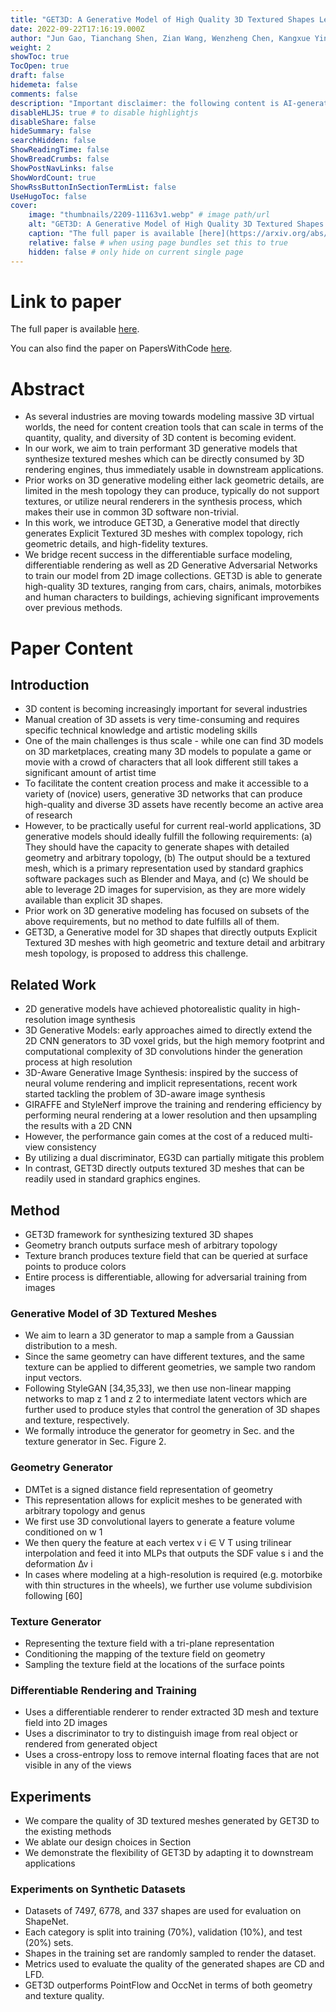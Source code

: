 ```yaml
---
title: "GET3D: A Generative Model of High Quality 3D Textured Shapes Learned from Images"
date: 2022-09-22T17:16:19.000Z
author: "Jun Gao, Tianchang Shen, Zian Wang, Wenzheng Chen, Kangxue Yin, Daiqing Li, Or Litany, Zan Gojcic, Sanja Fidler"
weight: 2
showToc: true
TocOpen: true
draft: false
hidemeta: false
comments: false
description: "Important disclaimer: the following content is AI-generated, please make sure to fact check the presented information by reading the full paper."
disableHLJS: true # to disable highlightjs
disableShare: false
hideSummary: false
searchHidden: false
ShowReadingTime: false
ShowBreadCrumbs: false
ShowPostNavLinks: false
ShowWordCount: true
ShowRssButtonInSectionTermList: false
UseHugoToc: false
cover:
    image: "thumbnails/2209-11163v1.webp" # image path/url
    alt: "GET3D: A Generative Model of High Quality 3D Textured Shapes Learned from Images" # alt text
    caption: "The full paper is available [here](https://arxiv.org/abs/2209.11163)." # display caption under cover
    relative: false # when using page bundles set this to true
    hidden: false # only hide on current single page
---
```


# Link to paper
The full paper is available [here](https://arxiv.org/abs/2209.11163).

You can also find the paper on PapersWithCode [here](https://paperswithcode.com/paper/get3d-a-generative-model-of-high-quality-3d).

# Abstract
- As several industries are moving towards modeling massive 3D virtual worlds, the need for content creation tools that can scale in terms of the quantity, quality, and diversity of 3D content is becoming evident.
- In our work, we aim to train performant 3D generative models that synthesize textured meshes which can be directly consumed by 3D rendering engines, thus immediately usable in downstream applications.
- Prior works on 3D generative modeling either lack geometric details, are limited in the mesh topology they can produce, typically do not support textures, or utilize neural renderers in the synthesis process, which makes their use in common 3D software non-trivial.
- In this work, we introduce GET3D, a Generative model that directly generates Explicit Textured 3D meshes with complex topology, rich geometric details, and high-fidelity textures.
- We bridge recent success in the differentiable surface modeling, differentiable rendering as well as 2D Generative Adversarial Networks to train our model from 2D image collections. GET3D is able to generate high-quality 3D textures, ranging from cars, chairs, animals, motorbikes and human characters to buildings, achieving significant improvements over previous methods.

# Paper Content

## Introduction
- 3D content is becoming increasingly important for several industries
- Manual creation of 3D assets is very time-consuming and requires specific technical knowledge and artistic modeling skills
- One of the main challenges is thus scale - while one can find 3D models on 3D marketplaces, creating many 3D models to populate a game or movie with a crowd of characters that all look different still takes a significant amount of artist time
- To facilitate the content creation process and make it accessible to a variety of (novice) users, generative 3D networks that can produce high-quality and diverse 3D assets have recently become an active area of research
- However, to be practically useful for current real-world applications, 3D generative models should ideally fulfill the following requirements: (a) They should have the capacity to generate shapes with detailed geometry and arbitrary topology, (b) The output should be a textured mesh, which is a primary representation used by standard graphics software packages such as Blender and Maya, and (c) We should be able to leverage 2D images for supervision, as they are more widely available than explicit 3D shapes.
- Prior work on 3D generative modeling has focused on subsets of the above requirements, but no method to date fulfills all of them.
- GET3D, a Generative model for 3D shapes that directly outputs Explicit Textured 3D meshes with high geometric and texture detail and arbitrary mesh topology, is proposed to address this challenge.

## Related Work
- 2D generative models have achieved photorealistic quality in high-resolution image synthesis
- 3D Generative Models: early approaches aimed to directly extend the 2D CNN generators to 3D voxel grids, but the high memory footprint and computational complexity of 3D convolutions hinder the generation process at high resolution
- 3D-Aware Generative Image Synthesis: inspired by the success of neural volume rendering and implicit representations, recent work started tackling the problem of 3D-aware image synthesis
- GIRAFFE and StyleNerf improve the training and rendering efficiency by performing neural rendering at a lower resolution and then upsampling the results with a 2D CNN
- However, the performance gain comes at the cost of a reduced multi-view consistency
- By utilizing a dual discriminator, EG3D can partially mitigate this problem
- In contrast, GET3D directly outputs textured 3D meshes that can be readily used in standard graphics engines.

## Method
- GET3D framework for synthesizing textured 3D shapes
- Geometry branch outputs surface mesh of arbitrary topology
- Texture branch produces texture field that can be queried at surface points to produce colors
- Entire process is differentiable, allowing for adversarial training from images

### Generative Model of 3D Textured Meshes
- We aim to learn a 3D generator to map a sample from a Gaussian distribution to a mesh.
- Since the same geometry can have different textures, and the same texture can be applied to different geometries, we sample two random input vectors.
- Following StyleGAN [34,35,33], we then use non-linear mapping networks to map z 1 and z 2 to intermediate latent vectors which are further used to produce styles that control the generation of 3D shapes and texture, respectively.
- We formally introduce the generator for geometry in Sec. and the texture generator in Sec. Figure 2.

### Geometry Generator
- DMTet is a signed distance field representation of geometry
- This representation allows for explicit meshes to be generated with arbitrary topology and genus
- We first use 3D convolutional layers to generate a feature volume conditioned on w 1
- We then query the feature at each vertex v i ∈ V T using trilinear interpolation and feed it into MLPs that outputs the SDF value s i and the deformation ∆v i
- In cases where modeling at a high-resolution is required (e.g. motorbike with thin structures in the wheels), we further use volume subdivision following [60]

### Texture Generator
- Representing the texture field with a tri-plane representation
- Conditioning the mapping of the texture field on geometry
- Sampling the texture field at the locations of the surface points

### Differentiable Rendering and Training
- Uses a differentiable renderer to render extracted 3D mesh and texture field into 2D images
- Uses a discriminator to try to distinguish image from real object or rendered from generated object
- Uses a cross-entropy loss to remove internal floating faces that are not visible in any of the views

## Experiments
- We compare the quality of 3D textured meshes generated by GET3D to the existing methods
- We ablate our design choices in Section
- We demonstrate the flexibility of GET3D by adapting it to downstream applications

### Experiments on Synthetic Datasets
- Datasets of 7497, 6778, and 337 shapes are used for evaluation on ShapeNet.
- Each category is split into training (70%), validation (10%), and test (20%) sets.
- Shapes in the training set are randomly sampled to render the dataset.
- Metrics used to evaluate the quality of the generated shapes are CD and LFD.
- GET3D outperforms PointFlow and OccNet in terms of both geometry and texture quality.
